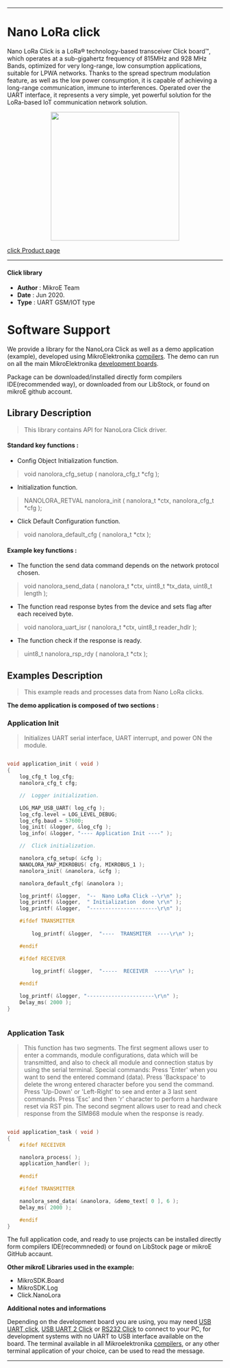
---
# Nano LoRa click

Nano LoRa Click is a LoRa® technology-based transceiver Click board™, which operates at a sub-gigahertz frequency of 815MHz and 928 MHz Bands, optimized for very long-range, low consumption applications, suitable for LPWA networks. Thanks to the spread spectrum modulation feature, as well as the low power consumption, it is capable of achieving a long-range communication, immune to interferences. Operated over the UART interface, it represents a very simple, yet powerful solution for the LoRa-based IoT communication network solution.

<p align="center">
  <img src="@{CLICK_IMAGE_LINK}" height=300px>
</p>

[click Product page](https://www.mikroe.com/nano-lora-click)

---


#### Click library 

- **Author**        : MikroE Team
- **Date**          : Jun 2020.
- **Type**          : UART GSM/IOT type


# Software Support

We provide a library for the NanoLora Click 
as well as a demo application (example), developed using MikroElektronika 
[compilers](http://shop.mikroe.com/compilers). 
The demo can run on all the main MikroElektronika [development boards](http://shop.mikroe.com/development-boards).

Package can be downloaded/installed directly form compilers IDE(recommended way), or downloaded from our LibStock, or found on mikroE github account. 

## Library Description

> This library contains API for NanoLora Click driver.

#### Standard key functions :

- Config Object Initialization function.
> void nanolora_cfg_setup ( nanolora_cfg_t *cfg ); 
 
- Initialization function.
> NANOLORA_RETVAL nanolora_init ( nanolora_t *ctx, nanolora_cfg_t *cfg );

- Click Default Configuration function.
> void nanolora_default_cfg ( nanolora_t *ctx );


#### Example key functions :

- The function the send data command depends on the network protocol chosen.
> void nanolora_send_data ( nanolora_t *ctx, uint8_t *tx_data, uint8_t length );
 
- The function read response bytes from the device and sets flag after each received byte.
> void nanolora_uart_isr ( nanolora_t *ctx, uint8_t reader_hdlr );

- The function check if the response is ready.
> uint8_t nanolora_rsp_rdy ( nanolora_t *ctx );

## Examples Description

> This example reads and processes data from Nano LoRa clicks. 

**The demo application is composed of two sections :**

### Application Init 

> Initializes UART serial interface, UART interrupt, and power ON the module.

```c

void application_init ( void )
{
    log_cfg_t log_cfg;
    nanolora_cfg_t cfg;

    //  Logger initialization.

    LOG_MAP_USB_UART( log_cfg );
    log_cfg.level = LOG_LEVEL_DEBUG;
    log_cfg.baud = 57600;
    log_init( &logger, &log_cfg );
    log_info( &logger, "---- Application Init ----" );

    //  Click initialization.

    nanolora_cfg_setup( &cfg );
    NANOLORA_MAP_MIKROBUS( cfg, MIKROBUS_1 );
    nanolora_init( &nanolora, &cfg );

    nanolora_default_cfg( &nanolora );

    log_printf( &logger,  "--  Nano LoRa Click --\r\n" );
    log_printf( &logger,  " Initialization  done \r\n" );
    log_printf( &logger,  "----------------------\r\n" );

    #ifdef TRANSMITTER
    
        log_printf( &logger,  "----  TRANSMITER  ----\r\n" );

    #endif

    #ifdef RECEIVER
    
        log_printf( &logger,  "-----  RECEIVER  -----\r\n" );

    #endif

    log_printf( &logger, "----------------------\r\n" ); 
    Delay_ms( 2000 );
}
  
```

### Application Task

> This function has two segments.
> The first segment allows user to enter a commands, module configurations,
> data which will be transmitted, and also to check all module and connection
> status by using the serial terminal.
> Special commands:
> Press 'Enter' when you want to send the entered command (data).
> Press 'Backspace' to delete the wrong entered character before you send the
> command.
> Press 'Up-Down' or 'Left-Right' to see and enter a 3 last sent commands.
> Press 'Esc' and then 'r' character to perform a hardware reset via RST pin.
> The second segment allows user to read and check response from the SIM868
> module when the response is ready. 

```c

void application_task ( void )
{    
    #ifdef RECEIVER

    nanolora_process( );
    application_handler( );
        
    #endif

    #ifdef TRANSMITTER

    nanolora_send_data( &nanolora, &demo_text[ 0 ], 6 );
    Delay_ms( 2000 );

    #endif
}

```

The full application code, and ready to use projects can be  installed directly form compilers IDE(recommneded) or found on LibStock page or mikroE GitHub accaunt.

**Other mikroE Libraries used in the example:** 

- MikroSDK.Board
- MikroSDK.Log
- Click.NanoLora

**Additional notes and informations**

Depending on the development board you are using, you may need 
[USB UART click](http://shop.mikroe.com/usb-uart-click), 
[USB UART 2 Click](http://shop.mikroe.com/usb-uart-2-click) or 
[RS232 Click](http://shop.mikroe.com/rs232-click) to connect to your PC, for 
development systems with no UART to USB interface available on the board. The 
terminal available in all Mikroelektronika 
[compilers](http://shop.mikroe.com/compilers), or any other terminal application 
of your choice, can be used to read the message.



---
